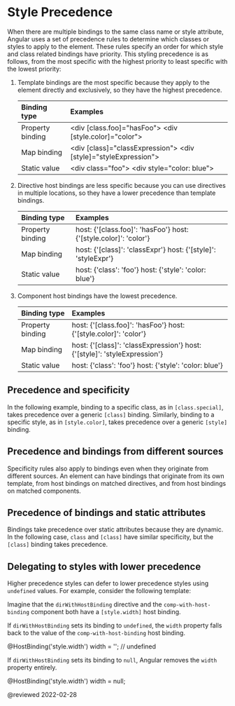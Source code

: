 # Style Precedence

When there are multiple bindings to the same class name or style attribute, Angular uses a set of precedence rules to determine which classes or styles to apply to the element.
These rules specify an order for which style and class related bindings have priority.
This styling precedence is as follows, from the most specific with the highest priority to least specific with the lowest priority:

1.  Template bindings are the most specific because they apply to the element directly and exclusively, so they have the highest precedence.

    | Binding type     | Examples |
    |:---              |:---     |
    | Property binding | <code-example format="html" hideCopy language="html"> &lt;div [class.foo]="hasFoo"&gt; </code-example> <code-example format="html" hideCopy language="html" >&lt;div [style.color]="color"&gt; </code-example>          |
    | Map binding      | <code-example format="html" hideCopy language="html"> &lt;div [class]="classExpression"&gt; </code-example> <code-example format="html" hideCopy language="html"> &lt;div [style]="styleExpression"&gt; </code-example> |
    | Static value     | <code-example format="html" hideCopy language="html"> &lt;div class="foo"&gt; </code-example> <code-example format="html" hideCopy language="html"> &lt;div style="color: blue"&gt; </code-example>                     |

1.  Directive host bindings are less specific because you can use directives in multiple locations, so they have a lower precedence than template bindings.

    | Binding type     | Examples |
    |:---              |:---     |
    | Property binding | <code-example format="typescript" hideCopy language="typescript"> host: {'[class.foo]': 'hasFoo'} </code-example> <code-example format="typescript" hideCopy language="typescript"> host: {'[style.color]': 'color'} </code-example> |
    | Map binding      | <code-example format="typescript" hideCopy language="typescript"> host: {'[class]': 'classExpr'} </code-example> <code-example format="typescript" hideCopy language="typescript"> host: {'[style]': 'styleExpr'} </code-example>    |
    | Static value     | <code-example format="typescript" hideCopy language="typescript"> host: {'class': 'foo'} </code-example> <code-example format="typescript" hideCopy language="typescript"> host: {'style': 'color: blue'} </code-example>            |

1.  Component host bindings have the lowest precedence.

    | Binding type     | Examples |
    |:---              |:---     |
    | Property binding | <code-example format="typescript" hideCopy language="typescript"> host: {'[class.foo]': 'hasFoo'} </code-example> <code-example format="typescript" hideCopy language="typescript">host: {'[style.color]': 'color'} </code-example>           |
    | Map binding      | <code-example format="typescript" hideCopy language="typescript"> host: {'[class]': 'classExpression'} </code-example> <code-example format="typescript" hideCopy language="typescript"> host: {'[style]': 'styleExpression'} </code-example> |
    | Static value     | <code-example format="typescript" hideCopy language="typescript"> host: {'class': 'foo'} </code-example> <code-example format="typescript" hideCopy language="typescript"> host: {'style': 'color: blue'} </code-example>                     |

## Precedence and specificity

In the following example, binding to a specific class, as in `[class.special]`, takes precedence over a generic `[class]` binding.
Similarly, binding to a specific style, as in `[style.color]`, takes precedence over a generic `[style]` binding.

<code-example header="src/app/app.component.html" path="attribute-binding/src/app/app.component.html" region="basic-specificity"></code-example>

## Precedence and bindings from different sources

Specificity rules also apply to bindings even when they originate from different sources.
An element can have bindings that originate from its own template, from host bindings on matched directives, and from host bindings on matched components.

<code-example header="src/app/app.component.html" path="attribute-binding/src/app/app.component.html" region="source-specificity"></code-example>

## Precedence of bindings and static attributes

Bindings take precedence over static attributes because they are dynamic.
In the following case, `class` and `[class]` have similar specificity, but the `[class]` binding takes precedence.

<code-example header="src/app/app.component.html" path="attribute-binding/src/app/app.component.html" region="dynamic-priority"></code-example>

<a id="styling-delegation"></a>

## Delegating to styles with lower precedence

Higher precedence styles can defer to lower precedence styles using `undefined` values.
For example, consider the following template:

<code-example header="src/app/app.component.html" path="attribute-binding/src/app/app.component.html" region="style-delegation"></code-example>

Imagine that the `dirWithHostBinding` directive and the `comp-with-host-binding` component both have a `[style.width]` host binding.

<code-example header="src/app/comp-with-host-binding.component.ts and dirWithHostBinding.directive.ts" path="attribute-binding/src/app/comp-with-host-binding.component.ts" region="hostbinding"></code-example>

If `dirWithHostBinding` sets its binding to `undefined`, the `width` property falls back to the value of the `comp-with-host-binding` host binding.

<code-example format="typescript" header="dirWithHostBinding directive" language="typescript">

&commat;HostBinding('style.width')
width = ''; // undefined

</code-example>

<div class="alert is-helpful">

If `dirWithHostBinding` sets its binding to `null`, Angular removes the `width` property entirely.

<code-example format="typescript" header="dirWithHostBinding" language="typescript">

&commat;HostBinding('style.width')
width = null;

</code-example>

</div>

<!-- links -->

<!-- external links -->

<!-- end links -->

@reviewed 2022-02-28

